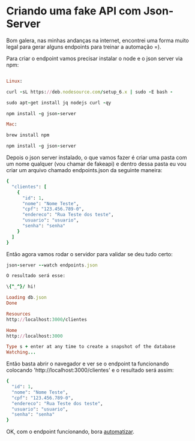 # Criando uma fake API com Json-Server

Bom galera, nas minhas andanças na internet, encontrei uma forma muito legal para gerar alguns endpoints para treinar a automação =).

Para criar o endpoint vamos precisar instalar o node e o json server via npm:

```ruby

Linux:

curl -sL https://deb.nodesource.com/setup_6.x | sudo -E bash -

sudo apt-get install jq nodejs curl -qy

npm install -g json-server

Mac:

brew install npm

npm install -g json-server
```
Depois o json server instalado, o que vamos fazer é criar uma pasta com um nome qualquer (vou chamar de fakeapi) e dentro dessa pasta eu vou criar um arquivo chamado endpoints.json da seguinte maneira:

```ruby
{
  "clientes": [
    {
      "id": 1,
      "nome": "Nome Teste",
      "cpf": "123.456.789-0",
      "endereco": "Rua Teste dos teste",
      "usuario": "usuario",
      "senha": "senha"
    }
  ]
}
```

Então agora vamos rodar o servidor para validar se deu tudo certo:

```ruby
json-server --watch endpoints.json

O resultado será esse:

\{^_^}/ hi!

Loading db.json
Done

Resources
http://localhost:3000/clientes

Home
http://localhost:3000

Type s + enter at any time to create a snapshot of the database
Watching...
```

Então basta abrir o navegador e ver se o endpoint ta funcionando colocando 'http://localhost:3000/clientes' e o resultado será assim:

```ruby
{
  "id": 1,
  "nome": "Nome Teste",
  "cpf": "123.456.789-0",
  "endereco": "Rua Teste dos teste",
  "usuario": "usuario",
  "senha": "senha"
}
```

OK, com o endpoint funcionando, bora [automatizar](https://github.com/thiagomarquessp/httpartyforall/blob/master/Criando_arquivos_Feature.md).
